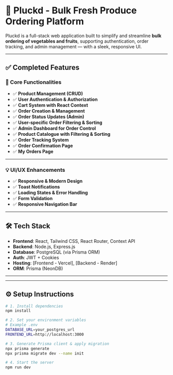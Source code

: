 # 🥬 Pluckd - Bulk Fresh Produce Ordering Platform

Pluckd is a full-stack web application built to simplify and streamline **bulk ordering of vegetables and fruits**, supporting authentication, order tracking, and admin management — with a sleek, responsive UI.

---

## ✅ Completed Features

### 🌿 Core Functionalities
- ✅ **Product Management (CRUD)**
- ✅ **User Authentication & Authorization**
- ✅ **Cart System with React Context**
- ✅ **Order Creation & Management**
- ✅ **Order Status Updates (Admin)**
- ✅ **User-specific Order Filtering & Sorting**
- ✅ **Admin Dashboard for Order Control**
- ✅ **Product Catalogue with Filtering & Sorting**
- ✅ **Order Tracking System**
- ✅ **Order Confirmation Page**
- ✅ **My Orders Page**

---

### 💡 UI/UX Enhancements
- ✅ **Responsive & Modern Design**
- ✅ **Toast Notifications**
- ✅ **Loading States & Error Handling**
- ✅ **Form Validation**
- ✅ **Responsive Navigation Bar**

---

## 🛠 Tech Stack

- **Frontend**: React, Tailwind CSS, React Router, Context API  
- **Backend**: Node.js, Express.js  
- **Database**: PostgreSQL (via Prisma ORM)  
- **Auth**: JWT + Cookies  
- **Hosting**: [Frontend - Vercel], [Backend - Render]  
- **ORM**: Prisma (NeonDB)  

---

---

## ⚙️ Setup Instructions

```bash
# 1. Install dependencies
npm install

# 2. Set your environment variables
# Example .env
DATABASE_URL=your_postgres_url
FRONTEND_URL=http://localhost:3000

# 3. Generate Prisma client & apply migration
npx prisma generate
npx prisma migrate dev --name init

# 4. Start the server
npm run dev


